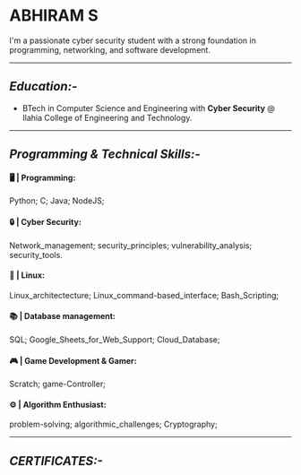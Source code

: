 # **ABHIRAM S**  

I'm a passionate cyber security student with a strong foundation in programming, networking, and software development.

***************************************************************************************************
## *_Education:-_*  
- BTech in Computer Science and Engineering with **Cyber Security** @ Ilahia College of Engineering and Technology.   
***************************************************************************************************
## *_Programming & Technical Skills:-_*  

#### 🖥️ | **Programming:** <br>
Python; C; Java; NodeJS;

#### 🔒 | **Cyber Security:**  <br>
Network_management; security_principles; vulnerability_analysis; security_tools.

#### 🐧 | **Linux:**  <br>
Linux_architectecture; Linux_command-based_interface; Bash_Scripting;

#### 📚 | **Database management:**  <br>
SQL; Google_Sheets_for_Web_Support; Cloud_Database;

#### 🎮 | **Game Development & Gamer:**  <br>
Scratch; game-Controller;

#### ⚙️ | **Algorithm Enthusiast:**  <br>
problem-solving; algorithmic_challenges; Cryptography;

***************************************************************************************************
## *_CERTIFICATES:-_*  
